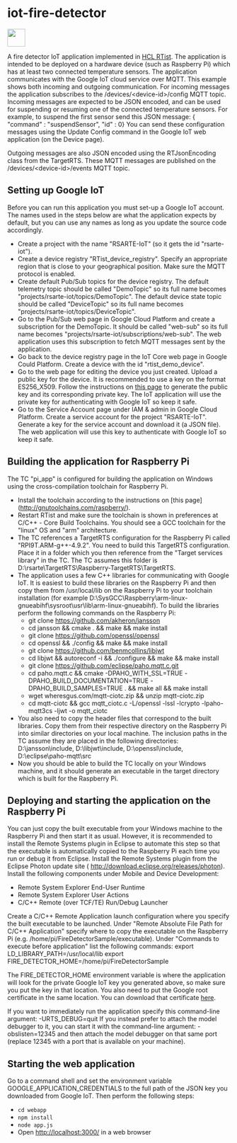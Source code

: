 # iot-fire-detector
<img src="https://github.com/hcl-pnp-rtist/iot-fire-detector/blob/master/webapp/public/img/flame.jpg" width="40" height="40">

A fire detector IoT application implemented in [HCL RTist](https://www.devops-community.com/realtime-software-tooling-rtist.html). The application is intended to be deployed on a hardware device (such as Raspberry Pi) which has at least two connected temperature sensors. The application communicates with the Google IoT cloud service over MQTT. This example shows both incoming and outgoing communication. 
For incoming messages the application subscribes to the /devices/\<device-id\>/config MQTT topic. Incoming messages are expected to be JSON encoded, and can be used for suspending or resuming one of the connected temperature sensors. For example, to suspend the first sensor send this JSON message:
{ "command" : "suspendSensor", "id" : 0}
You can send these configuration messages using the Update Config command in the Google IoT web application (on the Device page).

Outgoing messages are also JSON encoded using the RTJsonEncoding class from the TargetRTS. These MQTT messages are published on the /devices/\<device-id\>/events MQTT topic. 

## Setting up Google IoT
Before you can run this application you must set-up a Google IoT account. The names used in the steps below are what the application expects by default, but you can use any names as long as you update the source code accordingly.
* Create a project with the name "RSARTE-IoT" (so it gets the id "rsarte-iot").
* Create a device registry "RTist_device_registry". Specify an appropriate region that is close to your geographical position. Make sure the MQTT protocol is enabled.
* Create default Pub/Sub topics for the device registry. The default telemetry topic should be called "DemoTopic" so its full name becomes "projects/rsarte-iot/topics/DemoTopic". The default device state topic should be called "DeviceTopic" so its full name becomes "projects/rsarte-iot/topics/DeviceTopic".
* Go to the Pub/Sub web page in Google Cloud Platform and create a subscription for the DemoTopic. It should be called "web-sub" so its full name becomes "projects/rsarte-iot/subscriptions/web-sub". The web application uses this subscription to fetch MQTT messages sent by the application.
* Go back to the device registry page in the IoT Core web page in Google Could Platform. Create a device with the id "rtist_demo_device".
* Go to the web page for editing the device you just created. Upload a public key for the device. It is recommended to use a key on the format ES256_X509. Follow the instructions on [this page](https://cloud.google.com/iot/docs/how-tos/credentials/keys) to generate the public key and its corresponding private key. The IoT application will use the private key for authenticating with Google IoT so keep it safe.
* Go to the Service Account page under IAM & admin in Google Cloud Platform. Create a service account for the project "RSARTE-IoT". Generate a key for the service account and download it (a JSON file). The web application will use this key to authenticate with Google IoT so keep it safe.

## Building the application for Raspberry Pi
The TC "pi_app" is configured for building the application on Windows using the cross-compilation toolchain for Raspberry Pi. 
* Install the toolchain according to the instructions on [this page] (http://gnutoolchains.com/raspberry/).
* Restart RTist and make sure the toolchain is shown in preferences at C/C++ - Core Build Toolchains. You should see a GCC toolchain for the "linux" OS and "arm" architecture.
* The TC references a TargetRTS configuration for the Raspberry Pi called "RPI9T.ARM-g++-4.9.2". You need to build this TargetRTS configuration. Place it in a folder which you then reference from the "Target services library" in the TC. The TC assumes this folder is D:\\rsarte\\TargetRTS\\Raspberry-TargetRTS\\TargetRTS.
* The application uses a few C++ libraries for communicating with Google IoT. It is easiest to build these libraries on the Raspberry Pi and then copy them from /usr/local/lib on the Raspberry Pi to your toolchain installation (for example D:\\SysGCC\\Raspberry\\arm-linux-gnueabihf\\sysroot\\usr\\lib\\arm-linux-gnueabihf). To build the libraries perform the following commands on the Raspberry Pi:
  - git clone https://github.com/akheron/jansson
  - cd jansson && cmake . && make && make install
  - git clone https://github.com/openssl/openssl
  - cd openssl && ./config && make && make install
  - git clone https://github.com/benmcollins/libjwt
  - cd libjwt && autoreconf -i && ./configure && make && make install
  - git clone https://github.com/eclipse/paho.mqtt.c.git
  - cd paho.mqtt.c && cmake -DPAHO_WITH_SSL=TRUE -DPAHO_BUILD_DOCUMENTATION=TRUE -DPAHO_BUILD_SAMPLES=TRUE . && make all && make install
  - wget wheresgus.com/mqtt-ciotc.zip && unzip mqtt-ciotc.zip
  - cd mqtt-ciotc && gcc mqtt_ciotc.c -L/openssl -lssl -lcrypto -lpaho-mqtt3cs -ljwt -o mqtt_ciotc
* You also need to copy the header files that correspond to the built libraries. Copy them from their respective directory on the Raspberry Pi into similar directories on your local machine. The inclusion paths in the TC assume they are placed in the following directories: D:\\jansson\include, D:\\libjwt\\include, D:\\openssl\\include, D:\\eclipse\\paho-mqtt\\src
* Now you should be able to build the TC locally on your Windows machine, and it should generate an executable in the target directory which is built for the Raspberry Pi.

## Deploying and starting the application on the Raspberry Pi
You can just copy the built executable from your Windows machine to the Raspberry Pi and then start it as usual. However, it is recommended to install the Remote Systems plugin in Eclipse to automate this step so that the executable is automatically copied to the Raspberry Pi each time you run or debug it from Eclipse. Install the Remote Systems plugin from the Eclipse Photon update site ( http://download.eclipse.org/releases/photon). Install the following components under Mobile and Device Development:
* Remote System Explorer End-User Runtime
* Remote System Explorer User Actions
* C/C++ Remote (over TCF/TE) Run/Debug Launcher

Create a C/C++ Remote Application launch configuration where you specify the built executable to be launched. Under "Remote Absolute File Path for C/C++ Application" specify where to copy the executable on the Raspberry Pi (e.g. /home/pi/FireDetectorSample/executable). Under "Commands to execute before application" list the following commands:
export LD_LIBRARY_PATH=/usr/local/lib
export FIRE_DETECTOR_HOME=/home/pi/FireDetectorSample

The FIRE_DETECTOR_HOME environment variable is where the application will look for the private Google IoT key you generated above, so make sure you put the key in that location. You also need to put the Google root certificate in the same location. You can download that certificate [here](https://pki.goog/roots.pem).

If you want to immediately run the application specify this command-line argument:
-URTS_DEBUG=quit
If you instead prefer to attach the model debugger to it, you can start it with the command-line argument:
-obslisten=12345
and then attach the model debugger on that same port (replace 12345 with a port that is available on your machine).

## Starting the web application
Go to a command shell and set the environment variable GOOGLE_APPLICATION_CREDENTIALS to the full path of the JSON key you downloaded from Google IoT. Then perform the following steps:
* `cd webapp`
* `npm install`
* `node app.js`
* Open [http://localhost:3000/](http://localhost:3000/) in a web browser
